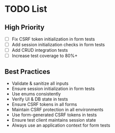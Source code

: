 # TODO List
## High Priority
- [ ] Fix CSRF token initialization in form tests
- [ ] Add session initialization checks in form tests
- [ ] Add CRUD integration tests
- [ ] Increase test coverage to 80%+

## Best Practices
- Validate & sanitize all inputs
- Ensure session initialization in form tests
- Use enums consistently
- Verify UI & DB state in tests
- Ensure CSRF tokens in all forms
- Maintain CSRF protection in all environments
- Use form-generated CSRF tokens in tests
- Ensure test client maintains session state
- Always use an application context for form tests

